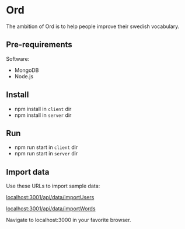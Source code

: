 # Ord

The ambition of Ord is to help people improve their swedish vocabulary.

## Pre-requirements

Software:

* MongoDB
* Node.js

## Install

* npm install in `client` dir
* npm install in `server` dir


## Run

* npm run start in `client` dir
* npm run start in `server` dir

## Import data

Use these URLs to import sample data:

[localhost:3001/api/data/importUsers](http://localhost:3001/api/data/importUsers)

[localhost:3001/api/data/importWords](http://localhost:3001/api/data/importWords)

Navigate to localhost:3000 in your favorite browser.
